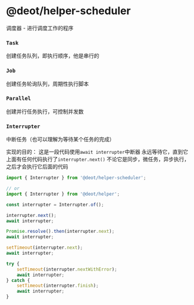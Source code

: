 # @deot/helper-scheduler

调度器 - 进行调度工作的程序

### `Task`
创建任务队列，即执行顺序，他是串行的

### `Job`
创建任务轮询队列，周期性执行脚本

### `Parallel`
创建并行任务执行，可控制并发数

### `Interrupter`
中断任务（也可以理解为等待某个任务的完成）

实现的目的：
这是一段代码使用`await interrupter`中断器
永远等待它，直到它上面有任何代码执行了`interrupter.next()`
不论它是同步，微任务，异步执行，之后才会执行它后面的代码

```js
import { Interrupter } from '@deot/helper-scheduler';
```
```js
// or
import { Interrupter } from '@deot/helper';
```

```js
const interrupter = Interrupter.of();

interrupter.next();
await interrupter;

Promise.resolve().then(interrupter.next);
await interrupter;

setTimeout(interrupter.next);
await interrupter;

try {
	setTimeout(interrupter.nextWithError);
	await interrupter;
} catch {
	setTimeout(interrupter.finish);
	await interrupter;
}
```
